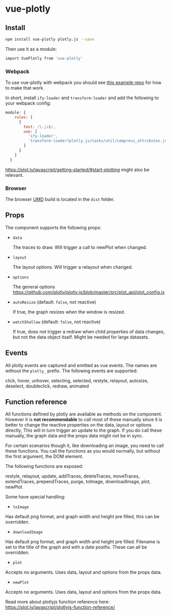 # vue-plotly

## Install

```bash
npm install vue-plotly plotly.js --save
```

Then use it as a module:

```bash
import VuePlotly from 'vue-plotly'
```

### Webpack

To use vue-plotly with webpack you should see [this example repo](https://github.com/plotly/plotly-webpack) for how to make that work.

In short, install `ify-loader` and `transform-loader` and add the following to your webpack config:

```js
module: {
    rules: [
      {
        test: /\.js$/,
        use: [
          'ify-loader',
          'transform-loader?plotly.js/tasks/util/compress_attributes.js',
        ]
      }
    ]
  }
```

https://plot.ly/javascript/getting-started/#start-plotting might also be relevant.

### Browser

The browser [UMD](https://www.davidbcalhoun.com/2014/what-is-amd-commonjs-and-umd/) build is located in the `dist` folder.

## Props

The component supports the following props:

* `data`

  The traces to draw. Will trigger a call to newPlot when changed.

* `layout`

  The layout options. Will trigger a relayout when changed.

* `options`

  The general options https://github.com/plotly/plotly.js/blob/master/src/plot_api/plot_config.js

* `autoResize` (default: `false`, not reactive)

  If true, the graph resizes when the window is resized.

* `watchShallow` (default: `false`, not reactive)

  If true, does not trigger a redraw when child properties of data changes, but not the data object itself. Might be needed for large datasets.


## Events

All plotly events are captured and emitted as vue events. The names are without the `plotly_` prefix. The following events are supported:

click, hover, unhover, selecting, selected, restyle, relayout, autosize, deselect, doubleclick, redraw, animated


## Function reference

All functions defined by plotly are available as methods on the component. However it is **not recommendable** to call most of these manually since it is better to change the reactive properties on the data, layout or options directly, This will in turn trigger an update to the graph. If you do call these manually, the graph data and the props data might not be in sync.

For certain scenarios though it, like downloading an image, you need to call these functions. You call the functions as you would normally, but without the first argument, the DOM element.

The following functions are exposed:

restyle, relayout, update, addTraces, deleteTraces, moveTraces, extendTraces, prependTraces, purge, toImage, downloadImage, plot, newPlot

Some have special handling:

- `toImage`

Has default png format, and graph width and height pre filled, this can be overridden.

- `downloadImage`

Has default png format, and graph width and height pre filled. Filename is set to the title of the graph and with a date postfix. These can all be overridden.

- `plot`

Accepts no arguments. Uses data, layout and options from the props data.

- `newPlot`

Accepts no arguments. Uses data, layout and options from the props data.


Read more about plotlyjs function reference here:
https://plot.ly/javascript/plotlyjs-function-reference/
